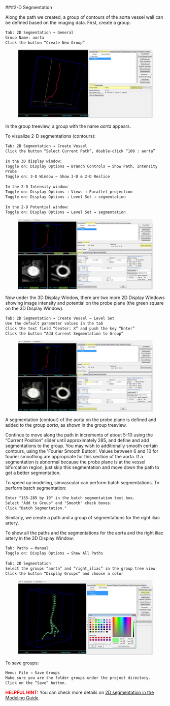 ###2-D Segmentation

Along the path we created, a group of contours of the aorta vessel wall can be defined based on the imaging data. First, create a group.

	Tab: 2D Segmentation → General
	Group Name: aorta
	Click the button “Create New Group”

<figure>
  <img class="svImg svImgXl"  src="documentation/userguide/imgs/modeling/segmentation1.jpg"> 
  <figcaption class="svCaption" ></figcaption>
</figure>

In the group treeview, a group with the name *aorta* appears.

To visualize 2-D segmentations (contours):

	Tab: 2D Segmentation → Create Vessel
	Click the button “Select Current Path”, double-click “100 : aorta”

	In the 3D display window:
	Toggle on: Display Options → Branch Controls → Show Path, Intensity Probe
	Toggle on: 3-D Window → Show 3-D & 2-D Reslice

	In the 2-D Intensity window:
	Toggle on: Display Options → Views → Parallel projection
	Toggle on: Display Options → Level Set → segmentation
	
	In the 2-D Potential window:
	Toggle on: Display Options → Level Set → segmentation

<figure>
  <img class="svImg svImgXl"  src="documentation/userguide/imgs/modeling/segmentation2.jpg"> 
  <figcaption class="svCaption" ></figcaption>
</figure>

Now under the 3D Display  Window, there are two more 2D Display Windows showing image intensity and potential on the probe plane (the green square on the 3D Display Window).
 
	Tab: 2D Segmentation → Create Vessel → Level Set
	Use the default parameter values in the tab
	Click the text field “Center: X” and push the key “Enter”
	Click the button “Add Current Segmentation to Group”

<figure>
  <img class="svImg svImgXl"  src="documentation/userguide/imgs/modeling/segmentation3.jpg"> 
  <figcaption class="svCaption" ></figcaption>
</figure>

A segmentation (contour) of the aorta on the probe plane is defined and added to the group *aorta*, as shown in the group treeview. 

Continue to move along the path in increments of about 5-10 using the “Current Position” slider until approximately 285, and define and add segmentations to the group. You may wish to additionally smooth certain contours, using the 'Fourier Smooth Button'.
Values between 6 and 10 for fourier smoothing are appropriate for this section of the aorta.
If a segmentation is abnormal because the probe plane is at the vessel bifurcation region, just skip this segmentation and move down the path to get a better segmentation.

To speed up modeling, simvascular can perform batch segmentations.  To perform batch segmentation:

	Enter "155-285 by 10" in the batch segmentation text box.
	Select "Add to Group" and "Smooth" check boxes.
	Click "Batch Segmentation."


Similarly, we create a path and a group of segmentations for the right iliac artery.

To show all the paths and the segmentations for the aorta and the right iliac artery in the 3D Display Window:

	Tab: Paths → Manual
	Toggle on: Display Options → Show All Paths

	Tab: 2D Segmentation
	Select the groups “aorta” and “right_iliac” in the group tree view
	Click the button “Display Groups” and choose a color

<figure>
  <img class="svImg svImgXl"  src="documentation/userguide/imgs/modeling/segmentation4.jpg"> 
  <figcaption class="svCaption" ></figcaption>
</figure>

To save groups:

	Menu: File → Save Groups
	Make sure you are the folder groups under the project directory.
	Click on the “Save” button.  

<font color="red">**HELPFUL HINT:** </font>  You can check more details on [2D segmentation in the Modeling Guide](docsModelGuide.html#modelingSegmentation).  

